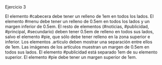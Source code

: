 Ejercicio 3

El elemento #cabecera debe tener un relleno de 1em en todos los lados.
El elemento #menu debe tener un relleno de 0.5em en todos los lados y un margen inferior de 0.5em.
El resto de elementos (#noticias, #publicidad, #principal, #secundario) deben tener 0.5em de relleno en todos sus lados, salvo el elemento #pie, que sólo debe tener relleno en la zona superior e inferior.
Los elementos .articulo deben mostrar una separación entre ellos de 1em.
Las imágenes de los artículos muestran un margen de 0.5em en todos sus lados.
El elemento #publicidad está separado 1em de su elemento superior.
El elemento #pie debe tener un margen superior de 1em.